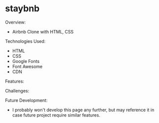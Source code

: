 # staybnb

Overview:

- Airbnb Clone with HTML, CSS

Technologies Used:

- HTML
- CSS
- Google Fonts
- Font Awesome
- CDN

Features:

Challenges:

Future Development:

- I probably won't develop this page any further, but may reference it in case future project require similar features.

